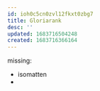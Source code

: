 ```yaml
---
id: ioh0c5cn0zvl12fkxt0zbg7
title: Gloriarank
desc: ''
updated: 1683716504248
created: 1683716366164
---
```

missing:
- isomatten
-